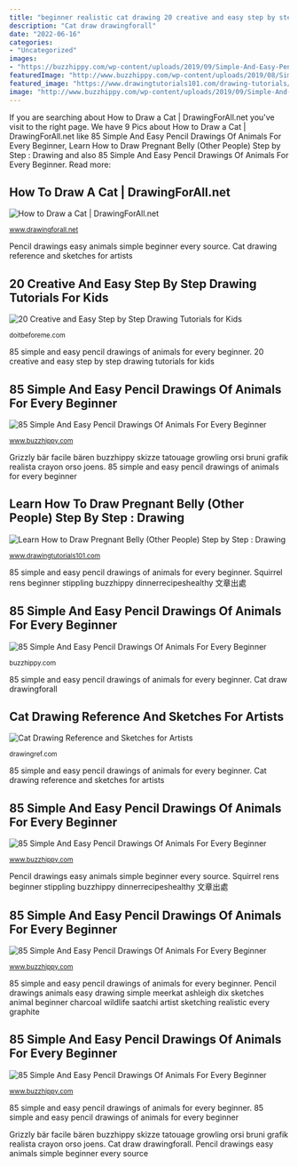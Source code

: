 ```yaml
---
title: "beginner realistic cat drawing 20 creative and easy step by step drawing tutorials for kids"
description: "Cat draw drawingforall"
date: "2022-06-16"
categories:
- "Uncategorized"
images:
- "https://buzzhippy.com/wp-content/uploads/2019/09/Simple-And-Easy-Pencil-Drawings-Of-Animals-10-1.jpg"
featuredImage: "http://www.buzzhippy.com/wp-content/uploads/2019/08/Simple-And-Easy-Pencil-Drawings-Of-Animals-7-1.jpg"
featured_image: "https://www.drawingtutorials101.com/drawing-tutorials/People/Other-People/pregnant-belly/how-to-draw-Pregnant-Belly-step-5.png"
image: "http://www.buzzhippy.com/wp-content/uploads/2019/09/Simple-And-Easy-Pencil-Drawings-Of-Animals-8-1.jpg"
---
```


If you are searching about How to Draw a Cat | DrawingForAll.net you've visit to the right page. We have 9 Pics about How to Draw a Cat | DrawingForAll.net like 85 Simple And Easy Pencil Drawings Of Animals For Every Beginner, Learn How to Draw Pregnant Belly (Other People) Step by Step : Drawing and also 85 Simple And Easy Pencil Drawings Of Animals For Every Beginner. Read more:

## How To Draw A Cat | DrawingForAll.net

![How to Draw a Cat | DrawingForAll.net](http://www.drawingforall.net/wp-content/uploads/2018/02/How-to-draw-a-cat.jpg "How to draw a cat")

<small>www.drawingforall.net</small>

Pencil drawings easy animals simple beginner every source. Cat drawing reference and sketches for artists

## 20 Creative And Easy Step By Step Drawing Tutorials For Kids

![20 Creative and Easy Step by Step Drawing Tutorials for Kids](https://doitbeforeme.com/wp-content/uploads/2019/11/Cat-drawing-easy-for-kids-step-by-step-e1584209783945.jpg "20 creative and easy step by step drawing tutorials for kids")

<small>doitbeforeme.com</small>

85 simple and easy pencil drawings of animals for every beginner. 20 creative and easy step by step drawing tutorials for kids

## 85 Simple And Easy Pencil Drawings Of Animals For Every Beginner

![85 Simple And Easy Pencil Drawings Of Animals For Every Beginner](http://www.buzzhippy.com/wp-content/uploads/2019/09/Simple-And-Easy-Pencil-Drawings-Of-Animals-19-1.jpg "Pencil drawings easy animals simple beginner every source")

<small>www.buzzhippy.com</small>

Grizzly bär facile bären buzzhippy skizze tatouage growling orsi bruni grafik realista crayon orso joens. 85 simple and easy pencil drawings of animals for every beginner

## Learn How To Draw Pregnant Belly (Other People) Step By Step : Drawing

![Learn How to Draw Pregnant Belly (Other People) Step by Step : Drawing](https://www.drawingtutorials101.com/drawing-tutorials/People/Other-People/pregnant-belly/how-to-draw-Pregnant-Belly-step-5.png "Tattoo drawings pencil heron animals sketches easy sketch tattoos drawing bird simple animal herons crane flying buzzhippy beginner birds ink")

<small>www.drawingtutorials101.com</small>

85 simple and easy pencil drawings of animals for every beginner. Squirrel rens beginner stippling buzzhippy dinnerrecipeshealthy 文章出處

## 85 Simple And Easy Pencil Drawings Of Animals For Every Beginner

![85 Simple And Easy Pencil Drawings Of Animals For Every Beginner](https://buzzhippy.com/wp-content/uploads/2019/09/Simple-And-Easy-Pencil-Drawings-Of-Animals-10-1.jpg "85 simple and easy pencil drawings of animals for every beginner")

<small>buzzhippy.com</small>

85 simple and easy pencil drawings of animals for every beginner. Cat draw drawingforall

## Cat Drawing Reference And Sketches For Artists

![Cat Drawing Reference and Sketches for Artists](https://drawingref.com/wp-content/uploads/2018/09/Cat8.jpg "Squirrel rens beginner stippling buzzhippy dinnerrecipeshealthy 文章出處")

<small>drawingref.com</small>

85 simple and easy pencil drawings of animals for every beginner. Cat drawing reference and sketches for artists

## 85 Simple And Easy Pencil Drawings Of Animals For Every Beginner

![85 Simple And Easy Pencil Drawings Of Animals For Every Beginner](http://www.buzzhippy.com/wp-content/uploads/2019/09/Simple-And-Easy-Pencil-Drawings-Of-Animals-8-1.jpg "85 simple and easy pencil drawings of animals for every beginner")

<small>www.buzzhippy.com</small>

Pencil drawings easy animals simple beginner every source. Squirrel rens beginner stippling buzzhippy dinnerrecipeshealthy 文章出處

## 85 Simple And Easy Pencil Drawings Of Animals For Every Beginner

![85 Simple And Easy Pencil Drawings Of Animals For Every Beginner](http://www.buzzhippy.com/wp-content/uploads/2019/08/Simple-And-Easy-Pencil-Drawings-Of-Animals-7-1.jpg "How to draw a cat")

<small>www.buzzhippy.com</small>

85 simple and easy pencil drawings of animals for every beginner. Pencil drawings animals easy drawing simple meerkat ashleigh dix sketches animal beginner charcoal wildlife saatchi artist sketching realistic every graphite

## 85 Simple And Easy Pencil Drawings Of Animals For Every Beginner

![85 Simple And Easy Pencil Drawings Of Animals For Every Beginner](http://www.buzzhippy.com/wp-content/uploads/2019/08/Simple-And-Easy-Pencil-Drawings-Of-Animals-6.jpg "85 simple and easy pencil drawings of animals for every beginner")

<small>www.buzzhippy.com</small>

85 simple and easy pencil drawings of animals for every beginner. 85 simple and easy pencil drawings of animals for every beginner

Grizzly bär facile bären buzzhippy skizze tatouage growling orsi bruni grafik realista crayon orso joens. Cat draw drawingforall. Pencil drawings easy animals simple beginner every source
